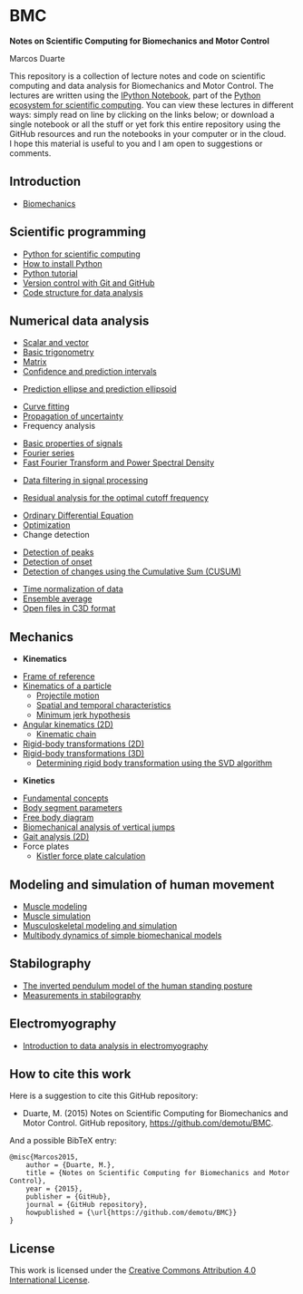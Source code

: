 BMC
===

**Notes on Scientific Computing for Biomechanics and Motor Control**

Marcos Duarte

This repository is a collection of lecture notes and code on scientific computing and data analysis for Biomechanics and Motor Control. The lectures are written using the [IPython Notebook](http://ipython.org/notebook.html), part of the [Python ecosystem for scientific computing]( http://scipy.org/). You can view these lectures in different ways: simply read on line by clicking on the links below; or download a single notebook or all the stuff or yet fork this entire repository using the GitHub resources and run the notebooks in your computer or in the cloud.  
I hope this material is useful to you and I am open to suggestions or comments. 

Introduction
------------
- [Biomechanics](http://nbviewer.ipython.org/github/demotu/BMC/blob/master/notebooks/Introduction%20to%20Biomechanics.ipynb)

Scientific programming
----------------------
- [Python for scientific computing](http://nbviewer.ipython.org/github/demotu/BMC/blob/master/notebooks/PythonForScientificComputing.ipynb)
- [How to install Python](http://nbviewer.ipython.org/github/demotu/BMC/blob/master/notebooks/PythonInstallation.ipynb)
- [Python tutorial](http://nbviewer.ipython.org/github/demotu/BMC/blob/master/notebooks/PythonTutorial.ipynb)
- [Version control with Git and GitHub](http://nbviewer.ipython.org/github/demotu/BMC/blob/master/notebooks/VersionControlGitGitHub.ipynb)
- [Code structure for data analysis](http://nbviewer.ipython.org/github/demotu/BMC/blob/master/notebooks/CodeStructure.ipynb)

Numerical data analysis
-----------------------
- [Scalar and vector](http://nbviewer.ipython.org/github/demotu/BMC/blob/master/notebooks/ScalarVector.ipynb)
- [Basic trigonometry](http://nbviewer.ipython.org/github/demotu/BMC/blob/master/notebooks/TrigonometryBasics.ipynb)
- [Matrix](http://nbviewer.ipython.org/github/demotu/BMC/blob/master/notebooks/Matrix.ipynb)
- [Confidence and prediction intervals](http://nbviewer.ipython.org/github/demotu/BMC/blob/master/notebooks/ConfidencePredictionIntervals.ipynb)
 + [Prediction ellipse and prediction ellipsoid](http://nbviewer.ipython.org/github/demotu/BMC/blob/master/notebooks/PredictionEllipseEllipsoid.ipynb)
- [Curve fitting](http://nbviewer.ipython.org/github/demotu/BMC/blob/master/notebooks/CurveFitting.ipynb)
- [Propagation of uncertainty](http://nbviewer.ipython.org/github/demotu/BMC/blob/master/notebooks/Propagation%20of%20uncertainty.ipynb)
- Frequency analysis  
 + [Basic properties of signals](http://nbviewer.ipython.org/github/demotu/BMC/blob/master/notebooks/SignalBasicProperties.ipynb)
 + [Fourier series](http://nbviewer.ipython.org/github/demotu/BMC/blob/master/notebooks/FourierSeries.ipynb)
 + [Fast Fourier Transform and Power Spectral Density](http://nbviewer.ipython.org/github/demotu/BMC/blob/master/notebooks/FFTandPSD.ipynb)
- [Data filtering in signal processing](http://nbviewer.ipython.org/github/demotu/BMC/blob/master/notebooks/DataFiltering.ipynb)
 + [Residual analysis for the optimal cutoff frequency](http://nbviewer.ipython.org/github/demotu/BMC/blob/master/notebooks/ResidualAnalysis.ipynb)  
- [Ordinary Differential Equation](http://nbviewer.ipython.org/github/demotu/BMC/blob/master/notebooks/OrdinaryDifferentialEquation.ipynb)  
- [Optimization](http://nbviewer.ipython.org/github/demotu/BMC/blob/master/notebooks/Optimization.ipynb)  
- Change detection  
 + [Detection of peaks](http://nbviewer.ipython.org/github/demotu/BMC/blob/master/notebooks/DetectPeaks.ipynb) 
 + [Detection of onset](http://nbviewer.ipython.org/github/demotu/BMC/blob/master/notebooks/DetectOnset.ipynb)  
 + [Detection of changes using the Cumulative Sum (CUSUM)](http://nbviewer.ipython.org/github/demotu/BMC/blob/master/notebooks/DetectCUSUM.ipynb)
- [Time normalization of data](http://nbviewer.ipython.org/github/demotu/BMC/blob/master/notebooks/TimeNormalization.ipynb) 
- [Ensemble average](http://nbviewer.ipython.org/github/demotu/BMC/blob/master/notebooks/EnsembleAverage.ipynb)
- [Open files in C3D format](http://nbviewer.ipython.org/github/demotu/BMC/blob/master/notebooks/OpenC3Dfile.ipynb)

Mechanics
---------
- **Kinematics**
 + [Frame of reference](http://nbviewer.ipython.org/github/demotu/BMC/blob/master/notebooks/ReferenceFrame.ipynb)
 + [Kinematics of a particle](http://nbviewer.ipython.org/github/demotu/BMC/blob/master/notebooks/KinematicsParticle.ipynb)   
    - [Projectile motion](http://nbviewer.ipython.org/github/demotu/BMC/blob/master/notebooks/ProjectileMotion.ipynb) 
    - [Spatial and temporal characteristics](http://nbviewer.ipython.org/github/demotu/BMC/blob/master/notebooks/SpatialTemporalCharacteristcs.ipynb)  
    - [Minimum jerk hypothesis](http://nbviewer.ipython.org/github/demotu/BMC/blob/master/notebooks/MinimumJerkHypothesis.ipynb)  
 + [Angular kinematics (2D)](http://nbviewer.ipython.org/github/demotu/BMC/blob/master/notebooks/AngularKinematics2D.ipynb)  
    - [Kinematic chain](http://nbviewer.ipython.org/github/demotu/BMC/blob/master/notebooks/KinematicChain.ipynb) 
 + [Rigid-body transformations (2D)](http://nbviewer.ipython.org/github/demotu/BMC/blob/master/notebooks/Transformation2D.ipynb)   
 + [Rigid-body transformations (3D)](http://nbviewer.ipython.org/github/demotu/BMC/blob/master/notebooks/Transformation3D.ipynb)
    - [Determining rigid body transformation using the SVD algorithm](http://nbviewer.ipython.org/github/demotu/BMC/blob/master/notebooks/SVDalgorithm.ipynb)
- **Kinetics**
 + [Fundamental concepts](http://nbviewer.ipython.org/github/demotu/BMC/blob/master/notebooks/KineticsFundamentalConcepts.ipynb)
 + [Body segment parameters](http://nbviewer.ipython.org/github/demotu/BMC/blob/master/notebooks/BodySegmentParameters.ipynb)
 + [Free body diagram](http://nbviewer.ipython.org/github/demotu/BMC/blob/master/notebooks/FreeBodyDiagram.ipynb)
 + [Biomechanical analysis of vertical jumps](http://nbviewer.ipython.org/github/demotu/BMC/blob/master/notebooks/VerticalJump.ipynb)
 + [Gait analysis (2D)](http://nbviewer.ipython.org/github/demotu/BMC/blob/master/notebooks/GaitAnalysis2D.ipynb)
 + Force plates
    - [Kistler force plate calculation](http://nbviewer.ipython.org/github/demotu/BMC/blob/master/notebooks/KistlerForcePlateCalculation.ipynb)

Modeling and simulation of human movement
-----------------------------------------
- [Muscle modeling](http://nbviewer.ipython.org/github/demotu/BMC/blob/master/notebooks/MuscleModeling.ipynb)  
- [Muscle simulation](http://nbviewer.ipython.org/github/demotu/BMC/blob/master/notebooks/MuscleSimulation.ipynb)  
- [Musculoskeletal modeling and simulation](http://nbviewer.ipython.org/github/demotu/BMC/blob/master/notebooks/MusculoskeletaModelingSimulation.ipynb)
- [Multibody dynamics of simple biomechanical models](http://nbviewer.ipython.org/github/demotu/BMC/blob/master/notebooks/MultibodyDynamics.ipynb)

Stabilography
-------------
- [The inverted pendulum model of the human standing posture](http://nbviewer.ipython.org/github/demotu/BMC/blob/master/notebooks/IP_Model.ipynb)
- [Measurements in stabilography](http://nbviewer.ipython.org/github/demotu/BMC/blob/master/notebooks/Stabilography.ipynb)

Electromyography
---------------
- [Introduction to data analysis in electromyography](http://nbviewer.ipython.org/github/demotu/BMC/blob/master/notebooks/Electromyography.ipynb)

How to cite this work
---------------------

Here is a suggestion to cite this GitHub repository:

- Duarte, M. (2015) Notes on Scientific Computing for Biomechanics and Motor Control. GitHub repository, https://github.com/demotu/BMC.

And a possible BibTeX entry:
```
@misc{Marcos2015,  
    author = {Duarte, M.},  
    title = {Notes on Scientific Computing for Biomechanics and Motor Control},  
    year = {2015},  
    publisher = {GitHub},  
    journal = {GitHub repository},  
    howpublished = {\url{https://github.com/demotu/BMC}}  
}  
```
License
-------
This work is licensed under the [Creative Commons Attribution 4.0 International License](http://creativecommons.org/licenses/by/4.0/).

